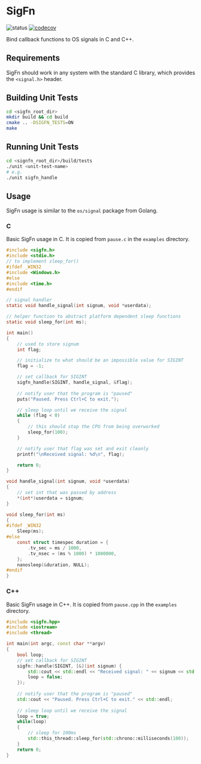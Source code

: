 # SigFn

![status](https://github.com/maxtek6/sigfn/actions/workflows/pipeline.yml/badge.svg)
[![codecov](https://codecov.io/gh/maxtek6/sigfn/branch/master/graph/badge.svg)](https://codecov.io/gh/maxtek6/sigfn)

Bind callback functions to OS signals in C and C++.

## Requirements

SigFn should work in any system with the standard C library,
which provides the `<signal.h>` header.

## Building Unit Tests
```bash
cd <sigfn_root_dir>
mkdir build && cd build
cmake .. -DSIGFN_TESTS=ON
make
```

## Running Unit Tests
```bash
cd <signfn_root_dir>/build/tests
./unit <unit-test-name>
# e.g.
./unit sigfn_handle
```

## Usage

SigFn usage is similar to the `os/signal` package from Golang.

### C

Basic SigFn usage in C. It is copied from `pause.c` in the 
`examples` directory.

```c
#include <sigfn.h>
#include <stdio.h>
// to implement sleep_for()
#ifdef _WIN32
#include <Windows.h>
#else
#include <time.h>
#endif

// signal handler
static void handle_signal(int signum, void *userdata);

// helper function to abstract platform dependent sleep functions
static void sleep_for(int ms);

int main()
{
    // used to store signum
    int flag;

    // initialize to what should be an impossible value for SIGINT
    flag = -1;

    // set callback for SIGINT
    sigfn_handle(SIGINT, handle_signal, &flag);
    
    // notify user that the program is "paused"
    puts("Paused. Press Ctrl+C to exit.");

    // sleep loop until we receive the signal
    while (flag < 0)
    {
        // this should stop the CPU from being overworked
        sleep_for(100);
    }

    // notify user that flag was set and exit cleanly
    printf("\nReceived signal: %d\n", flag);

    return 0;
}

void handle_signal(int signum, void *userdata)
{
    // set int that was passed by address
    *(int*)userdata = signum;
}

void sleep_for(int ms)
{
#ifdef _WIN32
    Sleep(ms);
#else
    const struct timespec duration = {
        .tv_sec = ms / 1000,
        .tv_nsec = (ms % 1000) * 1000000,
    };
    nanosleep(&duration, NULL);
#endif
}
```

### C++

Basic SigFn usage in C++. It is copied from `pause.cpp` in the 
`examples` directory.

```c++
#include <sigfn.hpp>
#include <iostream>
#include <thread>

int main(int argc, const char **argv)
{
    bool loop;
    // set callback for SIGINT
    sigfn::handle(SIGINT, [&](int signum) {
        std::cout << std::endl << "Received signal: " << signum << std::endl;
        loop = false;
    });
    
    // notify user that the program is "paused"
    std::cout << "Paused. Press Ctrl+C to exit." << std::endl;
    
    // sleep loop until we receive the signal
    loop = true;
    while(loop)
    {
        // sleep for 100ms
        std::this_thread::sleep_for(std::chrono::milliseconds(100));
    }
    return 0;
}
```
